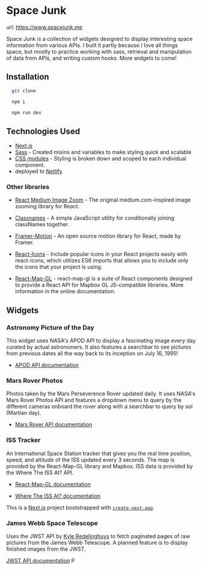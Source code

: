 # Space Junk

url: https://www.spacejunk.me

Space Junk is a collection of widgets designed to display interesting space information from various APIs. I built it partly because I love all things space, but mostly to practice working with sass, retrieval and manipulation of data from APIs, and writing custom hooks. More widgets to come!

## Installation

```sh
  git clone

  npm i

  npm run dev
```

## Technologies Used

- [Next.js](https://nextjs.org/)
- [Sass](https://sass-lang.com/) - Created mixins and variables to make styling quick and scalable
- [CSS modules](https://github.com/css-modules/css-modules) - Styling is broken down and scoped to each individual component.
- deployed to [Netlify](https://www.netlify.com/)

### Other libraries

- [React Medium Image Zoom](https://www.npmjs.com/package/react-medium-image-zoom) - The original medium.com-inspired image zooming library for React.

- [Classnames](https://www.npmjs.com/package/classnames) - A simple JavaScript utility for conditionally joining classNames together.

- [Framer-Motion](https://www.npmjs.com/package/framer-motion) - An open source motion library for React, made by Framer.

- [React-Icons](https://react-icons.github.io/react-icons/) - Include popular icons in your React projects easily with react-icons, which utilizes ES6 imports that allows you to include only the icons that your project is using.

- [React-Map-GL](https://visgl.github.io/react-map-gl/docs) - react-map-gl is a suite of React components designed to provide a React API for Mapbox GL JS-compatible libraries. More information in the online documentation.

## Widgets

### Astronomy Picture of the Day

This widget uses NASA's APOD API to display a fascinating image every day curated by actual astronomers. It also features a searchbar to see pictures from previous dates all the way back to its inception on July 16, 1995!

- [APOD API documentation](https://github.com/nasa/apod-api)

### Mars Rover Photos

Photos taken by the Mars Perseverence Rover updated daily. It uses NASA's Mars Rover Photos API and features a dropdown menu to query by the different cameras onboard the rover along with a searchbar to query by sol (Martian day).

- [Mars Rover API documentation](https://github.com/chrisccerami/mars-photo-api)

### ISS Tracker

An International Space Station tracker that gives you the real time position, speed, and altitude of the ISS updated every 3 seconds. The map is provided by the React-Map-GL library and Mapbox. ISS data is provided by the Where The ISS At? API.

- [React-Map-GL documentation](https://visgl.github.io/react-map-gl/docs)

- [Where The ISS At? documentation](https://wheretheiss.at/w/developer)

This is a [Next.js](https://nextjs.org/) project bootstrapped with [`create-next-app`](https://github.com/vercel/next.js/tree/canary/packages/create-next-app).

### James Webb Space Telescope

Uses the JWST API by [Kyle Redelinghuys](https://www.ksred.com/) to fetch paginated pages of raw pictures from the James Webb Telescope. A planned feature is to display finished images from the JWST.

[JWST API documentation](https://documenter.getpostman.com/view/10808728/UzQyphjT)
P
